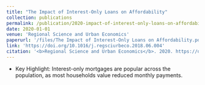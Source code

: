 ```yaml
---
title: "The Impact of Interest-Only Loans on Affordability"
collection: publications
permalink: /publication/2020-impact-of-interest-only-loans-on-affordability
date: 2020-01-01
venue: 'Regional Science and Urban Economics'
paperurl: '/files/The Impact of Interest-Only Loans on Affordability.pdf'
link: 'https://doi.org/10.1016/j.regsciurbeco.2018.06.004'
citation: '<b>Regional Science and Urban Economics</b>. 2020. https://doi.org/10.1016/j.regsciurbeco.2018.06.004'
---
```

* Key Highlight: Interest-only mortgages are popular across the population, as most households value reduced monthly payments. 
